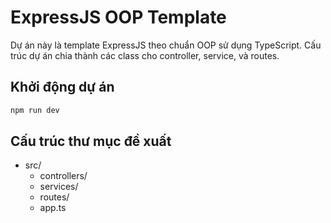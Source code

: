 # ExpressJS OOP Template

Dự án này là template ExpressJS theo chuẩn OOP sử dụng TypeScript. Cấu trúc dự án chia thành các class cho controller, service, và routes.

## Khởi động dự án

```bash
npm run dev
```

## Cấu trúc thư mục đề xuất
- src/
  - controllers/
  - services/
  - routes/
  - app.ts

